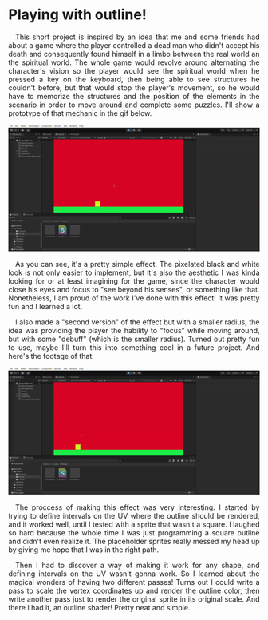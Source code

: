 # Playing with outline!

<div align="justify">

&emsp;This short project is inspired by an idea that me and some friends had about a game where the player controlled a dead man who didn't accept his death and consequently found himself in a limbo between the real world an the spiritual world. The whole game would revolve around alternating the character's vision so the player would see the spiritual world when he pressed a key on the keyboard, then being able to see structures he couldn't before, but that would stop the player's movement, so he would have to memorize the structures and the position of the elements in the scenario in order to move around and complete some puzzles. I'll show a prototype of that mechanic in the gif below.

</div>

<div align="center">

![Outline Effect GIF](./readme-assets/big_outline.gif)

</div>

<div align="justify">

&emsp;As you can see, it's a pretty simple effect. The pixelated black and white look is not only easier to implement, but it's also the aesthetic I was kinda looking for or at least imagining for the game, since the character would close his eyes and focus to "see beyond his senses", or something like that. Nonetheless, I am proud of the work I've done with this effect! It was pretty fun and I learned a lot.

&emsp;I also made a "second version" of the effect but with a smaller radius, the idea was providing the player the hability to "focus" while moving around, but with some "debuff" (which is the smaller radius). Turned out pretty fun to use, maybe I'll turn this into something cool in a future project. And here's the footage of that:

</div>

<div align="center">

![Smaller radius outline effect GIF](./readme-assets/little_outline.gif)

</div>

<div align="justify">

&emsp;The proccess of making this effect was very interesting. I started by trying to define intervals on the UV where the outline should be rendered, and it worked well, until I tested with a sprite that wasn't a square. I laughed so hard because the whole time I was just programming a square outline and didn't even realize it. The placeholder sprites really messed my head up by giving me hope that I was in the right path.

&emsp;Then I had to discover a way of making it work for any shape, and defining intervals on the UV wasn't gonna work. So I learned about the magical wonders of having two different passes! Turns out I could write a pass to scale the vertex coordinates up and render the outline color, then write another pass just to render the original sprite in its original scale. And there I had it, an outline shader! Pretty neat and simple.

</div>